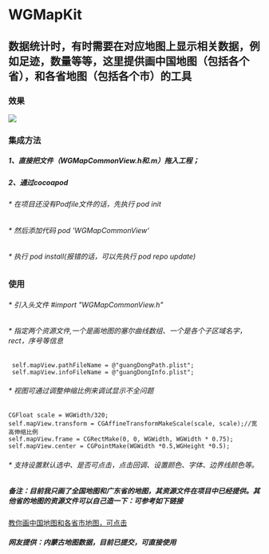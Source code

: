 # WGMapKit
## 数据统计时，有时需要在对应地图上显示相关数据，例如足迹，数量等等，这里提供画中国地图（包括各个省），和各省地图（包括各个市）的工具

### 效果

![](https://github.com/wanggang1128/WGMapKit/raw/master/WGMap/demo.gif)

### 集成方法

##### 1、直接把文件（WGMapCommonView.h和.m）拖入工程；
##### 2、通过cocoapod

###### * 在项目还没有Podfile文件的话，先执行 pod init
###### * 然后添加代码 pod 'WGMapCommonView‘
###### * 执行 pod install(报错的话，可以先执行 pod repo update)

### 使用

###### * 引入头文件 #import "WGMapCommonView.h"
###### * 指定两个资源文件,一个是画地图的塞尔曲线数组、一个是各个子区域名字，rect，序号等信息
```
 self.mapView.pathFileName = @"guangDongPath.plist";
 self.mapView.infoFileName = @"guangDongInfo.plist";
```
###### * 视图可通过调整伸缩比例来调试显示不全问题
```
CGFloat scale = WGWidth/320;
self.mapView.transform = CGAffineTransformMakeScale(scale, scale);//宽高伸缩比例
self.mapView.frame = CGRectMake(0, 0, WGWidth, WGWidth * 0.75);
self.mapView.center = CGPointMake(WGWidth *0.5,WGHeight *0.5);
```
###### * 支持设置默认选中、是否可点击，点击回调、设置颜色、字体、边界线颜色等。

##### 备注：目前我只画了全国地图和广东省的地图，其资源文件在项目中已经提供。其他省的地图的资源文件可以自己造一下：可参考如下链接
[教你画中国地图和各省市地图，可点击](https://www.jianshu.com/p/bdfd89000025)

##### 网友提供：内蒙古地图数据，目前已提交，可直接使用
